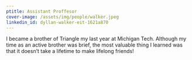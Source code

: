 ```yaml
---
ptitle: Assistant Proffesor
cover-image: /assets/img/people/walker.jpeg
linkedin_id: dyllan-walker-eit-1621a870
---
```

I became a brother of Triangle my last year at Michigan Tech. Although my time as an active brother was brief, the most valuable thing I learned was that it doesn’t take a lifetime to make lifelong friends!

